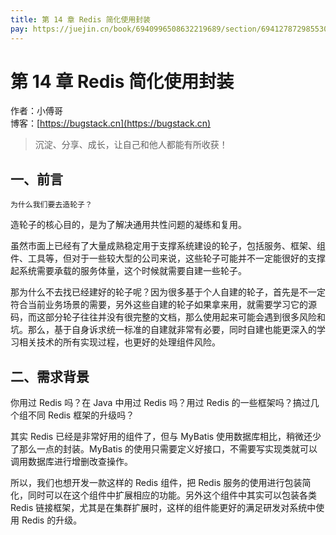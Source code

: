```yaml
---
title: 第 14 章 Redis 简化使用封装
pay: https://juejin.cn/book/6940996508632219689/section/6941278729855303711
---
```


# 第 14 章 Redis 简化使用封装

作者：小傅哥
<br/>博客：[https://bugstack.cn](https://bugstack.cn)

>沉淀、分享、成长，让自己和他人都能有所收获！

## 一、前言

`为什么我们要去造轮子？`

造轮子的核心目的，是为了解决通用共性问题的凝练和复用。

虽然市面上已经有了大量成熟稳定用于支撑系统建设的轮子，包括服务、框架、组件、工具等，但对于一些较大型的公司来说，这些轮子可能并不一定能很好的支撑起系统需要承载的服务体量，这个时候就需要自建一些轮子。

那为什么不去找已经建好的轮子呢？因为很多基于个人自建的轮子，首先是不一定符合当前业务场景的需要，另外这些自建的轮子如果拿来用，就需要学习它的源码，而这部分轮子往往并没有很完整的文档，那么使用起来可能会遇到很多风险和坑。那么，基于自身诉求统一标准的自建就非常有必要，同时自建也能更深入的学习相关技术的所有实现过程，也更好的处理组件风险。

## 二、需求背景

你用过 Redis 吗？在 Java 中用过 Redis 吗？用过 Redis 的一些框架吗？搞过几个组不同 Redis 框架的升级吗？

其实 Redis 已经是非常好用的组件了，但与 MyBatis 使用数据库相比，稍微还少了那么一点的封装。MyBatis 的使用只需要定义好接口，不需要写实现类就可以调用数据库进行增删改查操作。

所以，我们也想开发一款这样的 Redis 组件，把 Redis 服务的使用进行包装简化，同时可以在这个组件中扩展相应的功能。另外这个组件中其实可以包装各类 Redis 链接框架，尤其是在集群扩展时，这样的组件能更好的满足研发对系统中使用 Redis 的升级。